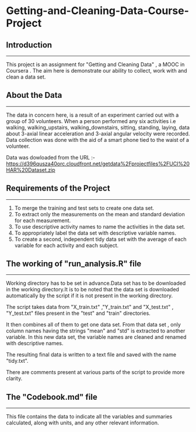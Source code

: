 # Getting-and-Cleaning-Data-Course-Project


## Introduction 
******
This project is an assignment for  "Getting and Cleaning Data" , a MOOC in Coursera . The aim here is demonstrate our ability to collect, work with and clean a data set. 


## About the Data 
******
The data in concern here, is a result of an experiment carried out with a group of 30 volunteers. When a person performed any six activities i.e walking, walking_upstairs, walking_downstairs, sitting, standing, laying, data about  3-axial linear acceleration and 3-axial angular velocity were recorded. Data collection was done  with the aid of a smart phone tied to the waist of a  volunteer.  

Data was dowloaded  from the URL :- https://d396qusza40orc.cloudfront.net/getdata%2Fprojectfiles%2FUCI%20HAR%20Dataset.zip

## Requirements of the Project
******
1) To merge the training and test sets to create one data set.
2) To extract only the measurements on the mean and standard deviation for each measurement.
3) To use descriptive activity names to name the activities in the data set.
4) To appropriately label the data set with descriptive variable names.
5) To create a second, independent tidy data set with the average of each variable for each activity    and each subject.

## The working of "run_analysis.R" file     
******
Working directory has to be set in advance.Data set has to be downloaded in the working directory.It is to be noted that the data set is downloaded automatically by the script if it is  not present in the working directory. 

The script takes data from "X_train.txt" ,"Y_train.txt" and "X_test.txt" , "Y_test.txt" files present in the "test" and "train" directories. 

It then combines all of them to get one data set. From that data set , only column names having the strings "mean" and "std" is extracted to another variable. In this new data set, the variable names are cleaned and renamed with descriptive names. 

The resulting final data is written to a text file and saved with the name "tidy.txt".

There are comments present at various parts of the script to provide more clarity.

## The "Codebook.md" file     
******
This file contains  the data to indicate all the variables and summaries calculated, along with units, and any other relevant information.

